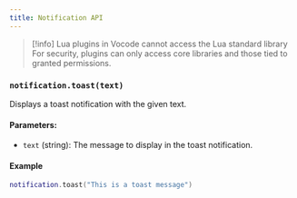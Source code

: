 ```yaml
---
title: Notification API
---
```


<!-- > [!warning] This guide assumes you have experience writing Lua. -->

> [!info] Lua plugins in Vocode cannot access the Lua standard library
> For security, plugins can only access core libraries and those tied to granted permissions.

<!-- 
This is a comprehensive guide to the `File API` bindings available to Vocode Community Plugins. These bindings enable your plugins to interact with the device filesystem. -->

### `notification.toast(text)`
Displays a toast notification with the given text.

#### Parameters:
- `text` (string): The message to display in the toast notification.

#### Example
```lua
notification.toast("This is a toast message")
```
